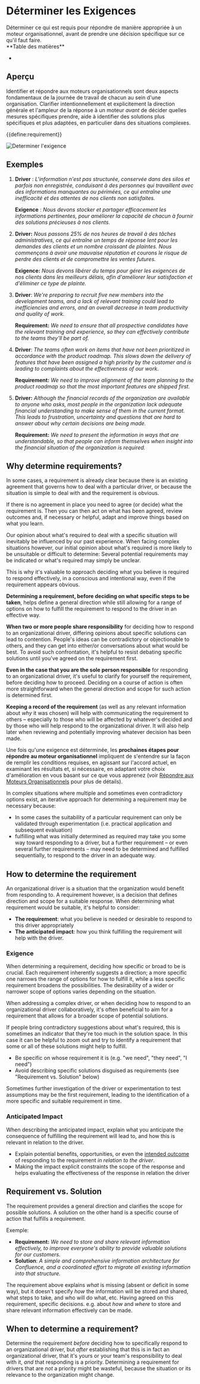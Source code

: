 # Déterminer les Exigences

<summary>
Déterminer ce qui est requis pour répondre de manière appropriée à un moteur organisationnel, avant de prendre une décision spécifique sur ce qu'il faut faire.
</summary>

<only presets="jekyll">
**Table des matières**

-

</only>

## Aperçu

Identifier et répondre aux moteurs organisationnels sont deux aspects fondamentaux de la journée de travail de chacun au sein d'une organisation. Clarifier intentionnellement et explicitement la direction générale et l'ampleur de la réponse à un moteur _avant_ de décider quelles mesures spécifiques prendre, aide à identifier des solutions plus spécifiques et plus adaptées, en particulier dans des situations complexes.

{{define:requirement}}

![Determiner l'exigence](img/process/determine-requirement.png)

## Exemples

1. **Driver** : _L'information n'est pas structurée, conservée dans des silos et parfois non enregistrée, conduisant à des personnes qui travaillent avec des informations manquantes ou périmées, ce qui entraîne une inefficacité et des attentes de nos clients non satisfaites._

   **Exigence** : _Nous devons stocker et partager efficacement les informations pertinentes, pour améliorer la capacité de chacun à fournir des solutions précieuses à nos clients._

2. **Driver:** _Nous passons 25% de nos heures de travail à des tâches administratives, ce qui entraîne un temps de réponse lent pour les demandes des clients et un nombre croissant de plaintes. Nous commençons à avoir une mauvaise réputation et courons le risque de perdre des clients et de compromettre les ventes futures._

   **Exigence:** _Nous devons libérer du temps pour gérer les exigences de nos clients dans les meilleurs délais, afin d'améliorer leur satisfaction et d'éliminer ce type de plainte._

3. **Driver**: _We're preparing to recruit five new members into the development teams, and a lack of relevant training could lead to inefficiencies and errors, and an overall decrease in team productivity and quality of work._

   **Requirement:** _We need to ensure that all prospective candidates have the relevant training and experience, so they can effectively contribute to the teams they'll be part of._

4. **Driver**: _The teams often work on items that have not been prioritized in accordance with the product roadmap. This slows down the delivery of features that have been assigned a high priority by the customer and is leading to complaints about the effectiveness of our work._

   **Requirement:** _We need to improve alignment of the team planning to the product roadmap so that the most important features are shipped first._

5. **Driver:** _Although the financial records of the organization are available to anyone who asks, most people in the organization lack adequate financial understanding to make sense of them in the current format. This leads to frustration, uncertainty and questions that are hard to answer about why certain decisions are being made._

   **Requirement:** _We need to present the information in ways that are understandable, so that people can inform themselves when insight into the financial situation of the organization is required._

## Why determine requirements?

In some cases, a requirement is already clear because there is an existing agreement that governs how to deal with a particular driver, or because the situation is simple to deal with and the requirement is obvious.

If there is no agreement in place you need to agree (or decide) what the requirement is. Then you can then act on what has been agreed, review outcomes and, if necessary or helpful, adapt and improve things based on what you learn.

Our opinion about what's required to deal with a specific situation will inevitably be influenced by our past experience. When facing complex situations however, our initial opinion about what's required is more likely to be unsuitable or difficult to determine: Several potential requirements may be indicated or what's required may simply be unclear.

This is why it's valuable to approach deciding what you believe is required to respond effectively, in a conscious and intentional way, even if the requirement appears obvious.

**Determining a requirement, before deciding on what specific steps to be taken**, helps define a general direction while still allowing for a range of options on how to fulfill the requirement to respond to the driver in an effective way.

**When two or more people share responsibility** for deciding how to respond to an organizational driver, differing opinions about specific solutions can lead to contention. People's ideas can be contradictory or objectionable to others, and they can get into either/or conversations about what would be best. To avoid such confrontation, it's helpful to resist debating specific solutions until you've agreed on the requirement first.

**Even in the case that you are the sole person responsible** for responding to an organizational driver, it's useful to clarify for yourself the requirement, before deciding how to proceed. Deciding on a course of action is often more straightforward when the general direction and scope for such action is determined first.

**Keeping a record of the requirement** (as well as any relevant information about _why_ it was chosen) will help with communicating the requirement to others – especially to those who will be affected by whatever's decided and by those who will help respond to the organizational driver. It will also help later when reviewing and potentially improving whatever decision has been made.

Une fois qu'une exigence est déterminée, les **prochaines étapes pour répondre au moteur organisationnel** impliquent de s'entendre sur la façon de remplir les conditions requises, en agissant sur l'accord actuel, en examinant les résultats et, si nécessaire, en adaptant votre choix d'amélioration en vous basant sur ce que vous apprenez (voir [Répondre aux Moteurs Organisationnels](section:respond-to-organizational-drivers) pour plus de détails).

In complex situations where multiple and sometimes even contradictory options exist, an iterative approach for determining a requirement may be necessary because:

- In some cases the suitability of a particular requirement can only be validated through experimentation (i.e. practical application and subsequent evaluation)
- fulfilling what was initially determined as required may take you some way toward responding to a driver, but a further requirement – or even several further requirements – may need to be determined and fulfilled sequentially, to respond to the driver in an adequate way.

## How to determine the requirement

An organizational driver is a situation that the organization would benefit from responding to. A requirement however, is a decision that defines direction and scope for a suitable response. When determining what requirement would be suitable, it's helpful to consider:

- **The requirement**: what you believe is needed or desirable to respond to this driver appropriately
- **The anticipated impact**: how you think fulfilling the requirement will help with the driver.

### Exigence

When determining a requirement, deciding how specific or broad to be is crucial. Each requirement inherently suggests a direction; a more specific one narrows the range of options for how to fulfill it, while a less specific requirement broadens the possibilities. The desirability of a wider or narrower scope of options varies depending on the situation.

When addressing a complex driver, or when deciding how to respond to an organizational driver collaboratively, it's often beneficial to aim for a requirement that allows for a broader scope of potential solutions.

If people bring contradictory suggestions about what's required, this is sometimes an indicator that they're too much in the solution space. In this case it can be helpful to zoom out and try to identify a requirement that some or all of these solutions might help to fulfill.

- Be specific on whose requirement it is (e.g. "we need", "they need", "I need")
- Avoid describing specific solutions disguised as requirements (see "Requirement vs. Solution" below)

Sometimes further investigation of the driver or experimentation to test assumptions may be the first requirement, leading to the identification of a more specific and suitable requirement in time.

### Anticipated Impact

When describing the anticipated impact, explain what you anticipate the consequence of fulfilling the requirement will lead to, and how this is relevant in relation to the driver.

- Explain potential benefits, opportunities, or even the [intended outcome](glossary:intended-outcome) of responding to the requirement _in relation to the driver_.
- Making the impact explicit constraints the scope of the response and helps evaluating the effectiveness of the response in relation the driver

## Requirement vs. Solution

The requirement provides a general direction and clarifies the scope for possible solutions. A solution on the other hand is a specific course of action that fulfills a requirement.

Exemple:

- **Requirement:** _We need to store and share relevant information effectively, to improve everyone's ability to provide valuable solutions for our customers._
- **Solution**: _A simple and comprehensive information architecture for Confluence, and a coordinated effort to migrate all existing information into that structure._

The requirement above explains _what_ is missing (absent or deficit in some way), but it doesn't specify _how_ the information will be stored and shared, what steps to take, and who will do what, etc. Having agreed on this requirement, specific decisions. e.g. about _how_ and _where_ to store and share relevant information effectively can be made.

## When to determine a requirement?

Determine the requirement _before_ deciding how to specifically respond to an organizational driver, but _after_ establishing that this is in fact an organizational driver, that it's yours or your team's responsibility to deal with it, _and_ that responding is a priority. Determining a requirement for drivers that are _not_ a priority might be wasteful, because the situation or its relevance to the organization might change.
